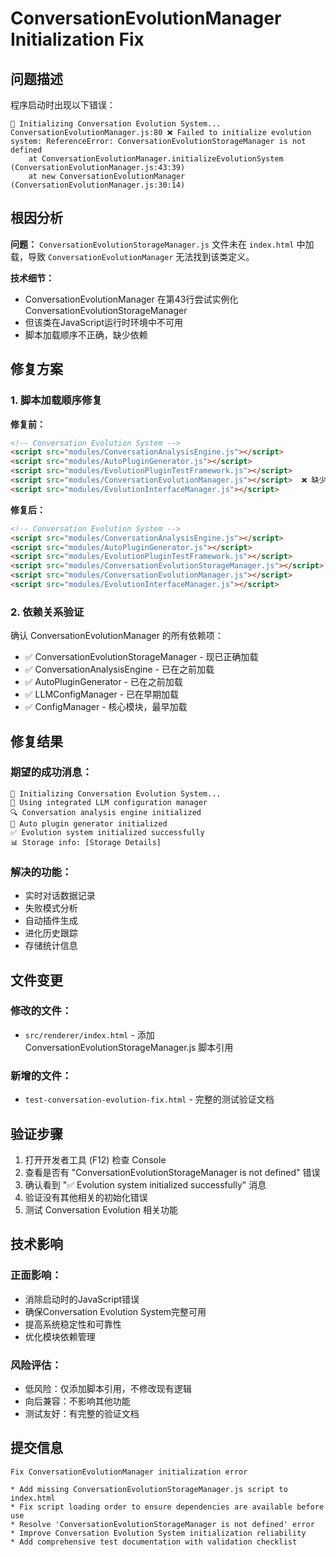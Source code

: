 # ConversationEvolutionManager Initialization Fix

## 问题描述

程序启动时出现以下错误：

```
🚀 Initializing Conversation Evolution System...
ConversationEvolutionManager.js:80 ❌ Failed to initialize evolution system: ReferenceError: ConversationEvolutionStorageManager is not defined
    at ConversationEvolutionManager.initializeEvolutionSystem (ConversationEvolutionManager.js:43:39)
    at new ConversationEvolutionManager (ConversationEvolutionManager.js:30:14)
```

## 根因分析

**问题：** `ConversationEvolutionStorageManager.js` 文件未在 `index.html` 中加载，导致 `ConversationEvolutionManager` 无法找到该类定义。

**技术细节：**
- ConversationEvolutionManager 在第43行尝试实例化 ConversationEvolutionStorageManager
- 但该类在JavaScript运行时环境中不可用
- 脚本加载顺序不正确，缺少依赖

## 修复方案

### 1. 脚本加载顺序修复

**修复前：**
```html
<!-- Conversation Evolution System -->
<script src="modules/ConversationAnalysisEngine.js"></script>
<script src="modules/AutoPluginGenerator.js"></script>
<script src="modules/EvolutionPluginTestFramework.js"></script>
<script src="modules/ConversationEvolutionManager.js"></script>  ❌ 缺少依赖
<script src="modules/EvolutionInterfaceManager.js"></script>
```

**修复后：**
```html
<!-- Conversation Evolution System -->
<script src="modules/ConversationAnalysisEngine.js"></script>
<script src="modules/AutoPluginGenerator.js"></script>
<script src="modules/EvolutionPluginTestFramework.js"></script>
<script src="modules/ConversationEvolutionStorageManager.js"></script>  ✅ 新增
<script src="modules/ConversationEvolutionManager.js"></script>
<script src="modules/EvolutionInterfaceManager.js"></script>
```

### 2. 依赖关系验证

确认 ConversationEvolutionManager 的所有依赖项：

- ✅ ConversationEvolutionStorageManager - 现已正确加载
- ✅ ConversationAnalysisEngine - 已在之前加载
- ✅ AutoPluginGenerator - 已在之前加载  
- ✅ LLMConfigManager - 已在早期加载
- ✅ ConfigManager - 核心模块，最早加载

## 修复结果

### 期望的成功消息：
```
🚀 Initializing Conversation Evolution System...
📡 Using integrated LLM configuration manager
🔍 Conversation analysis engine initialized
🔧 Auto plugin generator initialized
✅ Evolution system initialized successfully
📊 Storage info: [Storage Details]
```

### 解决的功能：
- 实时对话数据记录
- 失败模式分析
- 自动插件生成
- 进化历史跟踪
- 存储统计信息

## 文件变更

### 修改的文件：
- `src/renderer/index.html` - 添加 ConversationEvolutionStorageManager.js 脚本引用

### 新增的文件：
- `test-conversation-evolution-fix.html` - 完整的测试验证文档

## 验证步骤

1. 打开开发者工具 (F12) 检查 Console
2. 查看是否有 "ConversationEvolutionStorageManager is not defined" 错误
3. 确认看到 "✅ Evolution system initialized successfully" 消息
4. 验证没有其他相关的初始化错误
5. 测试 Conversation Evolution 相关功能

## 技术影响

### 正面影响：
- 消除启动时的JavaScript错误
- 确保Conversation Evolution System完整可用
- 提高系统稳定性和可靠性
- 优化模块依赖管理

### 风险评估：
- 低风险：仅添加脚本引用，不修改现有逻辑
- 向后兼容：不影响其他功能
- 测试友好：有完整的验证文档

## 提交信息

```
Fix ConversationEvolutionManager initialization error

* Add missing ConversationEvolutionStorageManager.js script to index.html
* Fix script loading order to ensure dependencies are available before use
* Resolve 'ConversationEvolutionStorageManager is not defined' error
* Improve Conversation Evolution System initialization reliability
* Add comprehensive test documentation with validation checklist
``` 